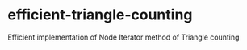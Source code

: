 # efficient-triangle-counting
Efficient implementation of Node Iterator method of Triangle counting
